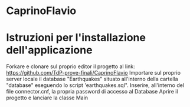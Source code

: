 # CaprinoFlavio
# Istruzioni per l'installazione dell'applicazione

Forkare e clonare sul proprio editor il progetto al link: https://github.com/TdP-prove-finali/CaprinoFlavio
Importare sul proprio server locale il database "Earthquakes" situato all'interno della cartella "database" eseguendo lo script 'earthquakes.sql".
Inserire, all'interno del file connector.cnf, la propria password di accesso al Database
Aprire il progetto e lanciare la classe Main

